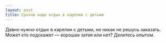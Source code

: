 ```yaml
---
layout: post 
title: Срочно надо отдых в карелии с детьми 
--- 
```

Давно нужно отдых в карелии с детьми, но никак не решусь заказать. Может кто подскажет — хорошая затея или нет? Делитесь опытом.